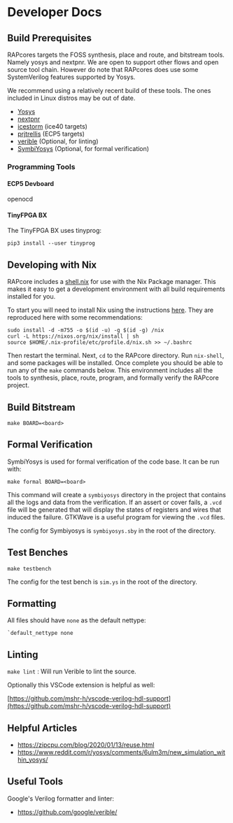 # Developer Docs

## Build Prerequisites

RAPcores targets the FOSS synthesis, place and route, and bitstream tools. Namely yosys and
nextpnr. We are open to support other flows and open source tool chain. However do note
that RAPcores does use some SystemVerilog features supported by Yosys.

We recommend using a relatively recent build of these tools. The ones included in Linux
distros may be out of date.

- [Yosys](https://github.com/YosysHQ/yosys)
- [nextpnr](https://github.com/YosysHQ/nextpnr)
- [icestorm](https://github.com/YosysHQ/icestorm) (ice40 targets)
- [prjtrellis](https://github.com/YosysHQ/prjtrellis) (ECP5 targets)
- [verible](https://github.com/google/verible) (Optional, for linting)
- [SymbiYosys](https://github.com/YosysHQ/SymbiYosys) (Optional, for formal verification)

### Programming Tools

#### ECP5 Devboard

openocd

#### TinyFPGA BX

The TinyFPGA BX uses tinyprog:

`pip3 install --user tinyprog`


## Developing with Nix

RAPcore includes a [shell.nix](../shell.nix) for use with the Nix Package manager.
This makes it easy to get a development environment with all build requirements installed
for you.

To start you will need to install Nix using the instructions [here](https://nixos.wiki/wiki/Nix_Installation_Guide).
They are reproduced here with some recommendations:

```
sudo install -d -m755 -o $(id -u) -g $(id -g) /nix
curl -L https://nixos.org/nix/install | sh
source $HOME/.nix-profile/etc/profile.d/nix.sh >> ~/.bashrc
```

Then restart the terminal. Next, `cd` to the RAPcore directory. Run `nix-shell`, and some
packages will be installed. Once complete you should be able to run any of the `make` commands
below. This environment includes all the tools to synthesis, place, route, program, and
formally verify the RAPcore project.

## Build Bitstream

`make BOARD=<board>`


## Formal Verification

SymbiYosys is used for formal verification of the code base. It can be run with:

`make formal BOARD=<board>`

This command will create a `symbiyosys` directory in the project that
contains all the logs and data from the verification. If an assert or
cover fails, a `.vcd` file will be generated that will display the states
of registers and wires that induced the failure. GTKWave is a useful
program for viewing the `.vcd` files.

The config for Symbiyosys is `symbiyosys.sby` in the root of the directory.


## Test Benches

`make testbench`

The config for the test bench is `sim.ys` in the root of the directory.

## Formatting

All files should have `none` as the default nettype:

```
`default_nettype none
```

## Linting

`make lint` : Will run Verible to lint the source.

Optionally this VSCode extension is helpful as well:

[https://github.com/mshr-h/vscode-verilog-hdl-support](https://github.com/mshr-h/vscode-verilog-hdl-support)


## Helpful Articles

- https://zipcpu.com/blog/2020/01/13/reuse.html
- https://www.reddit.com/r/yosys/comments/6ulm3m/new_simulation_within_yosys/

## Useful Tools

Google's Verilog formatter and linter:
- https://github.com/google/verible/
